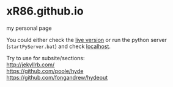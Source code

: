 # xR86.github.io
my personal page

You could either check the [live version](https://xr86.github.io/) or run the python server (`startPyServer.bat`) and check [localhost](http://localhost:8000/).

  

Try to use for subsite/sections:  
http://jekyllrb.com/  
https://github.com/poole/hyde  
https://github.com/fongandrew/hydeout  
